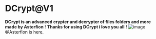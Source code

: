 # DCrypt@V1
**DCrypt is an advanced crypter and decrypter of files folders and more made by Asterfion !**
**Thanks for using DCrypt i love you all !**
![image](https://github.com/user-attachments/assets/5750f5bb-08d0-48bb-bd06-1c6f8ab91363)
@Asterfion is here.

